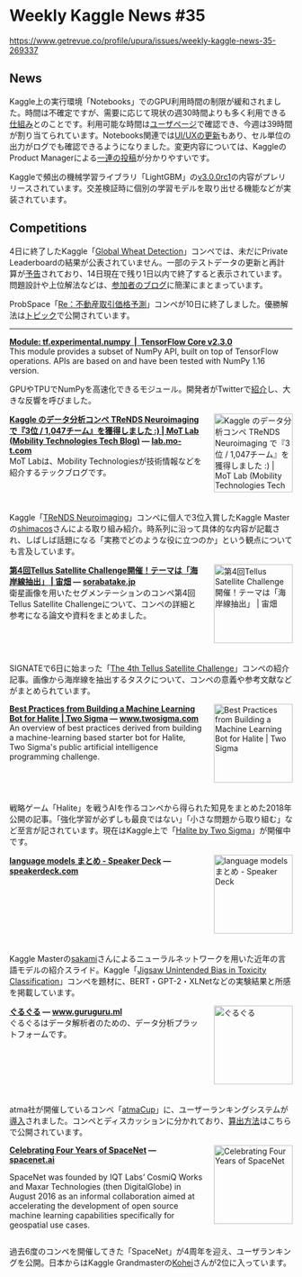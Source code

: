 # Weekly Kaggle News #35
https://www.getrevue.co/profile/upura/issues/weekly-kaggle-news-35-269337
<h3><h2>News</h2><p>Kaggle上の実行環境「Notebooks」でのGPU利用時間の制限が緩和されました。時間は不確定ですが、需要に応じて現状の週30時間よりも多く利用できる<a href="https://www.kaggle.com/product-feedback/173129" target="_blank">仕組み</a>とのことです。利用可能な時間は<a href="http://kaggle.com/me/account" target="_blank">ユーザページ</a>で確認でき、今週は39時間が割り当てられています。Notebooks関連では<a href="https://www.kaggle.com/product-feedback/173801" target="_blank">UI/UXの更新</a>もあり、セル単位の出力がログでも確認できるようになりました。変更内容については、KaggleのProduct Managerによる<a href="https://twitter.com/MeganRisdal/status/1292897667249369088" target="_blank">一連の投稿</a>が分かりやすいです。</p><p>Kaggleで頻出の機械学習ライブラリ「LightGBM」の<a href="https://github.com/microsoft/LightGBM/releases/tag/v3.0.0rc1" target="_blank">v3.0.0rc1</a>の内容がプレリリースされています。交差検証時に個別の学習モデルを取り出せる機能などが実装されています。</p><h2>Competitions</h2><p>4日に終了したKaggle「<a href="https://www.kaggle.com/c/global-wheat-detection" target="_blank">Global Wheat Detection</a>」コンペでは、未だにPrivate Leaderboardの結果が公表されていません。一部のテストデータの更新と再計算が<a href="https://www.kaggle.com/c/global-wheat-detection/discussion/173586" target="_blank">予告</a>されており、14日現在で残り1日以内で終了すると表示されています。問題設計や上位解法などは、<a href="https://mhiro216.hatenablog.com/entry/2020/08/09/205640" target="_blank">参加者のブログ</a>に簡潔にまとまっています。</p><p>ProbSpace「<a href="https://prob.space/competitions/re_real_estate_2020" target="_blank">Re：不動産取引価格予測</a>」コンペが10日に終了しました。優勝解法は<a href="https://prob.space/competitions/re_real_estate_2020/discussions/Angus_Chang-Post5ac561a421209f743fc4" target="_blank">トピック</a>で公開されています。</p></h3>
<hr>
<p>
<strong style='display: block;'><a href="https://www.tensorflow.org/api_docs/python/tf/experimental/numpy?utm_campaign=Weekly%20Kaggle%20News&amp;utm_medium=email&amp;utm_source=Revue%20newsletter">Module: tf.experimental.numpy  |  TensorFlow Core v2.3.0</a></strong>
This module provides a subset of NumPy API, built on top of TensorFlow
operations. APIs are based on and have been tested with NumPy 1.16 version.
</p>
<p><p>GPUやTPUでNumPyを高速化できるモジュール。開発者がTwitterで<a href="https://twitter.com/fchollet/status/1292893864986984448?s=20" target="_blank">紹介</a>し、大きな反響を呼びました。</p></p>
<p>
<img width="140" height="140" alt="Kaggle のデータ分析コンペ TReNDS Neuroimaging で『3位 / 1,047チーム』を獲得しました :) | MoT Lab (Mobility Technologies Tech Blog)" style="float: right; margin-left: 20px; margin-bottom: 20px;" src="https://s3.amazonaws.com/revue/items/images/006/365/710/thumb/og-image.png?1597159068" />
<strong style='display: block;'><a href="https://lab.mo-t.com/blog/kaggle-trends?utm_campaign=Weekly%20Kaggle%20News&amp;utm_medium=email&amp;utm_source=Revue%20newsletter">Kaggle のデータ分析コンペ TReNDS Neuroimaging で『3位 / 1,047チーム』を獲得しました :) | MoT Lab (Mobility Technologies Tech Blog)</a> &mdash; <a href="https://lab.mo-t.com/blog/kaggle-trends">lab.mo-t.com</a></strong>
MoT Labは、Mobility Technologiesが技術情報などを紹介するテックブログです。
</p>
<div style='clear: both;'></div>
<p><p>Kaggle「<a href="https://www.kaggle.com/c/trends-assessment-prediction?utm_campaign=Weekly%20Kaggle%20News&amp;utm_medium=email&amp;utm_source=Revue%20newsletter" target="_blank">TReNDS Neuroimaging</a>」コンペに個人で3位入賞したKaggle Masterの<a href="https://www.kaggle.com/shimacos" target="_blank">shimacos</a>さんによる取り組み紹介。時系列に沿って具体的な内容が記載され、しばしば話題になる「実務でどのような役に立つのか」という観点についても言及しています。</p></p>
<p>
<img width="140" height="140" alt="第4回Tellus Satellite Challenge開催！テーマは「海岸線抽出」 | 宙畑" style="float: right; margin-left: 20px; margin-bottom: 20px;" src="https://s3.amazonaws.com/revue/items/images/006/365/767/thumb/bbf34cf32c8da376fe7f8f0eeead9de1-1300x871.png?1597159223" />
<strong style='display: block;'><a href="https://sorabatake.jp/14130/?utm_campaign=Weekly%20Kaggle%20News&amp;utm_medium=email&amp;utm_source=Revue%20newsletter">第4回Tellus Satellite Challenge開催！テーマは「海岸線抽出」 | 宙畑</a> &mdash; <a href="https://sorabatake.jp/14130/">sorabatake.jp</a></strong>
衛星画像を用いたセグメンテーションのコンペ第4回Tellus Satellite Challengeについて、コンペの詳細と参考になる論文や資料をまとめました。
</p>
<div style='clear: both;'></div>
<p><p>SIGNATEで6日に始まった「<a href="https://signate.jp/competitions/284?utm_campaign=Weekly%20Kaggle%20News&amp;utm_medium=email&amp;utm_source=Revue%20newsletter" target="_blank">The 4th Tellus Satellite Challenge</a>」コンペの紹介記事。画像から海岸線を抽出するタスクについて、コンペの意義や参考文献などがまとめられています。</p></p>
<p>
<img width="140" height="140" alt="Best Practices from Building a Machine Learning Bot for Halite | Two Sigma" style="float: right; margin-left: 20px; margin-bottom: 20px;" src="https://s3.amazonaws.com/revue/items/images/006/370/333/thumb/Halite_2x1b.jpg?1597250881" />
<strong style='display: block;'><a href="https://www.twosigma.com/insights/article/best-practices-from-building-a-machine-learning-bot-for-halite/?utm_campaign=Weekly%20Kaggle%20News&amp;utm_medium=email&amp;utm_source=Revue%20newsletter">Best Practices from Building a Machine Learning Bot for Halite | Two Sigma</a> &mdash; <a href="https://www.twosigma.com/insights/article/best-practices-from-building-a-machine-learning-bot-for-halite/">www.twosigma.com</a></strong>
An overview of best practices derived from building a machine-learning based starter bot for Halite, Two Sigma's public artificial intelligence programming challenge. 
</p>
<div style='clear: both;'></div>
<p><p>戦略ゲーム「Halite」を戦うAIを作るコンペから得られた知見をまとめた2018年公開の記事。「強化学習が必ずしも最良ではない」「小さな問題から取り組む」など至言が記されています。現在はKaggle上で「<a href="https://www.kaggle.com/c/halite" target="_blank">Halite by Two Sigma</a>」が開催中です。</p></p>
<p>
<img width="140" height="140" alt="language models まとめ - Speaker Deck" style="float: right; margin-left: 20px; margin-bottom: 20px;" src="https://s3.amazonaws.com/revue/items/images/006/375/802/thumb/slide_0.jpg?1597372066" />
<strong style='display: block;'><a href="https://speakerdeck.com/sakami/language-models-matome?utm_campaign=Weekly%20Kaggle%20News&amp;utm_medium=email&amp;utm_source=Revue%20newsletter">language models まとめ - Speaker Deck</a> &mdash; <a href="https://speakerdeck.com/sakami/language-models-matome">speakerdeck.com</a></strong>

</p>
<div style='clear: both;'></div>
<p><p>Kaggle Masterの<a href="https://www.kaggle.com/sakami" target="_blank">sakami</a>さんによるニューラルネットワークを用いた近年の言語モデルの紹介スライド。Kaggle「<a href="https://www.kaggle.com/c/jigsaw-unintended-bias-in-toxicity-classification" target="_blank">Jigsaw Unintended Bias in Toxicity Classification</a>」コンペを題材に、BERT・GPT-2・XLNetなどの実験結果と所感を掲載しています。</p></p>
<p>
<img width="140" height="140" alt="ぐるぐる" style="float: right; margin-left: 20px; margin-bottom: 20px;" src="https://s3.amazonaws.com/revue/items/images/006/375/837/thumb/guruguru_icon_reverse.png?1597373438" />
<strong style='display: block;'><a href="https://www.guruguru.ml/rankings/competition?utm_campaign=Weekly%20Kaggle%20News&amp;utm_medium=email&amp;utm_source=Revue%20newsletter">ぐるぐる</a> &mdash; <a href="https://www.guruguru.ml/rankings/competition">www.guruguru.ml</a></strong>
ぐるぐるはデータ解析者のための、データ分析プラットフォームです。
</p>
<div style='clear: both;'></div>
<p><p>atma社が開催しているコンペ「<a href="https://atma.connpass.com/" target="_blank">atmaCup</a>」に、ユーザーランキングシステムが<a href="https://www.guruguru.ml/rankings/competition" target="_blank">導入</a>されました。コンペとディスカッションに分かれており、<a href="https://www.guruguru.ml/rankings/help" target="_blank">算出方法</a>はこちらで公開されています。</p></p>
<p>
<img width="140" height="140" alt="Celebrating Four Years of SpaceNet" style="float: right; margin-left: 20px; margin-bottom: 20px;" src="https://s3.amazonaws.com/revue/items/images/006/375/830/thumb/Slide1.jpg?1597372924" />
<strong style='display: block;'><a href="https://spacenet.ai/anniversary/?utm_campaign=Weekly%20Kaggle%20News&amp;utm_medium=email&amp;utm_source=Revue%20newsletter">Celebrating Four Years of SpaceNet</a> &mdash; <a href="https://spacenet.ai/anniversary/">spacenet.ai</a></strong>
<p>SpaceNet was founded by IQT Labs’ CosmiQ Works and Maxar Technologies (then DigitalGlobe) in August 2016 as an informal collaboration aimed at accelerating the development of open source machine learning capabilities specifically for geospatial use cases. </p>
</p>
<div style='clear: both;'></div>
<p><p>過去6度のコンペを開催してきた「SpaceNet」が4周年を迎え、ユーザランキングを公開。日本からはKaggle Grandmasterの<a href="https://www.kaggle.com/confirm" target="_blank">Kohei</a>さんが2位に入っています。</p></p>
